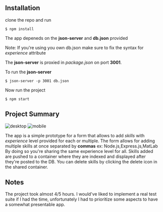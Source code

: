 ## Installation

clone the repo and run 
```
$ npm install
```
The app depeneds on the __json-server__ and __db.json__ provided

Note: If you're using you own db.json make sure to fix the syntax for *experience* attribute

The __json-server__ is proxied in *package.json* on port __3001__.

To run the __json-server__

```
$ json-server -p 3001 db.json
```
Now run the project
```
$ npm start
```

## Project Summary

![desktop](public/md-screenshot.png) ![mobile](public/sm-screenshot.png)

The app is a simple prototype for a form that allows to add *skills* with *experience* level provided for each or multiple.
The form allows for adding multiple skills at once separated by __commas__
ex: Node.js,Express.js,MatLab
By doing so you're sharing the same experience level for all.
Skills added are pushed to a container where they are indexed and displayed after they're posted to the DB.
You can delete skills by clicking the delete icon in the shared container.

## Notes

The project took almost 4/5 hours. I would've liked to implement a real test suite if I had the time, unfortunately I had to prioritize some aspects to have a somewhat presentable app.
